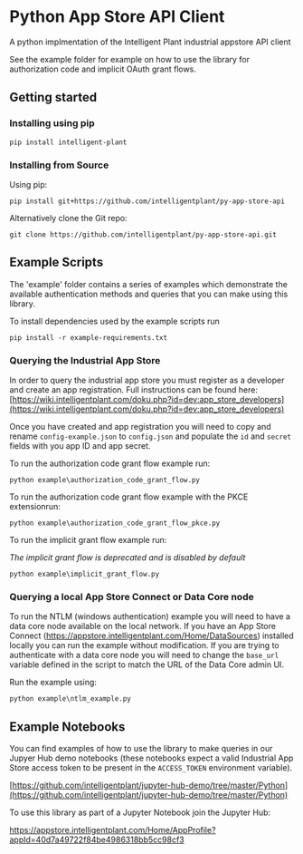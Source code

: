 # Python App Store API Client
A python implmentation of the Intelligent Plant industrial appstore API client

See the example folder for example on how to use the library for authorization code and implicit OAuth grant flows.

## Getting started

### Installing using pip

`pip install intelligent-plant`

### Installing from Source

Using pip:

`pip install git+https://github.com/intelligentplant/py-app-store-api`

Alternatively clone the Git repo:

`git clone https://github.com/intelligentplant/py-app-store-api.git`

## Example Scripts

The 'example' folder contains a series of examples which demonstrate the available authentication methods and queries that you can make using this library.

To install dependencies used by the example scripts run

`pip install -r example-requirements.txt`

### Querying the Industrial App Store

In order to query the industrial app store you must register as a developer and create an app registration. Full instructions can be found here: [https://wiki.intelligentplant.com/doku.php?id=dev:app_store_developers](https://wiki.intelligentplant.com/doku.php?id=dev:app_store_developers)

Once you have created and app registration you will need to copy and rename `config-example.json` to `config.json` and populate the `id` and `secret` fields with you app ID and app secret.

To run the authorization code grant flow example run:

`python example\authorization_code_grant_flow.py`

To run the authorization code grant flow example with the PKCE extensionrun:

`python example\authorization_code_grant_flow_pkce.py`

To run the implicit grant flow example run:

*The implicit grant flow is deprecated and is disabled by default*

`python example\implicit_grant_flow.py`

### Querying a local App Store Connect or Data Core node

To run the NTLM (windows authentication) example you will need to have a data core node available on the local network.
If you have an App Store Connect (https://appstore.intelligentplant.com/Home/DataSources) installed locally you can run the example without modification. If you are trying to authenticate with a data core node you will need to change the `base_url` variable defined in the script to match the URL of the Data Core admin UI.

Run the example using:

`python example\ntlm_example.py`

## Example Notebooks

You can find examples of how to use the library to make queries in our Jupyer Hub demo notebooks (these notebooks expect a valid Industrial App Store access token to be present in the `ACCESS_TOKEN` environment variable).

[https://github.com/intelligentplant/jupyter-hub-demo/tree/master/Python](https://github.com/intelligentplant/jupyter-hub-demo/tree/master/Python)

To use this library as part of a Jupyter Notebook join the Jupyter Hub:

https://appstore.intelligentplant.com/Home/AppProfile?appId=40d7a49722f84be4986318bb5cc98cf3
